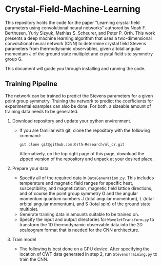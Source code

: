 # Crystal-Field-Machine-Learning

This repository holds the code for the paper "Learning crystal field parameters using convolutional neural networks" authored by Noah F. Berthusen, Yuriy Sizyuk, Mathias S. Scheurer, and Peter P. Orth. This work presents a deep machine learning algorithm that uses a two-dimensional convolutional neural network (CNN) to determine crystal field Stevens parameters from thermodynamic observables, given a total angular momentum J of the ground state multiplet and crystal field site symmetry group G.

This document will guide you through installing and running the code. 

## Training Pipeline
The network can be trained to predict the Stevens parameters for a given point group symmetry. Training the network to predict the coefficients for experimental examples can also be done. For both, a sizeable amount of training data needs to be generated.

1. Download repository and update your python environment.
   * If you are familiar with git, clone the repository with the following command:
     ```
     git clone git@github.com:Orth-Research/ml_cr.git
     ```
     Alternatively, on the top right page of this page, download the zipped version of the repository and unpack at your desired place.

2. Prepare your data
    * Specify all of the required data in ```DataGeneration.py```. This includes temperature and magnetic field ranges for specific heat, susceptibility, and magnetization, magnetic field lattice directions, and of course the point group symmetry G and the angular momentum quantum numbers J (total angular momentum), L (total orbital angular momentum), and S (total spin) of the ground state multiplet.
    * Generate training data in amounts suitable to be trained on.
    * Specify the input and output directories for ```WaveletTransform.py``` to transform the 1D thermodynamic observable data into the 2D scaleogram format that is needed for the CNN architecture. 

3. Train model
   * The following is best done on a GPU device. After specifying the location of CWT data generated in step 2, run ```StevensTraining.py``` to train the CNN.
